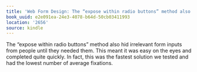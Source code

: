 ```yaml
---
title: 'Web Form Design: The “expose within radio buttons” method also hid irrelevant…'
book_uuid: e2e091ea-24e3-4078-b64d-50cb03411993
location: '2656'
source: kindle
---
```


The “expose within radio buttons” method also hid irrelevant form inputs from people until they needed them. This meant it was easy on the eyes and completed quite quickly. In fact, this was the fastest solution we tested and had the lowest number of average fixations.